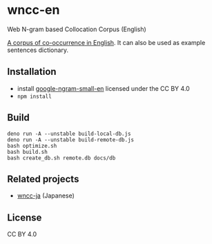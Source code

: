 # wncc-en

Web N-gram based Collocation Corpus (English)

[A corpus of co-occurrence in English](https://marmooo.github.io/wncc-en/). It
can also be used as example sentences dictionary.

## Installation

- install [google-ngram-small-en](http://github.com/marmooo/google-ngram-small-en)
  licensed under the CC BY 4.0
- `npm install`

## Build

```
deno run -A --unstable build-local-db.js
deno run -A --unstable build-remote-db.js
bash optimize.sh
bash build.sh
bash create_db.sh remote.db docs/db
```

## Related projects

- [wncc-ja](https://github.com/marmooo/wncc-ja) (Japanese)

## License

CC BY 4.0

